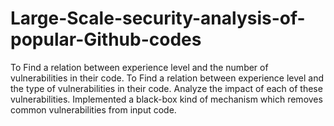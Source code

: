 # Large-Scale-security-analysis-of-popular-Github-codes
To Find a relation between experience level and the number of vulnerabilities in their code. To Find a relation between experience level and the type of vulnerabilities in their code. Analyze the impact of each of these vulnerabilities. Implemented a black-box kind of mechanism which removes common vulnerabilities from input code.
